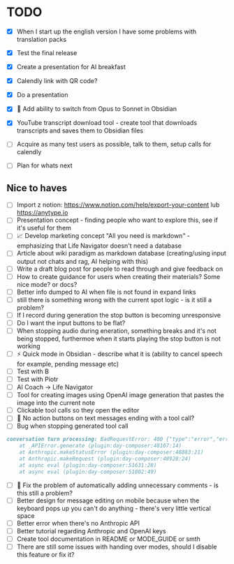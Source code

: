 # TODO

- [x] When I start up the english version I have some problems with translation packs
- [x] Test the final release
- [x] Create a presentation for AI breakfast
- [x] Calendly link with QR code?
- [x] Do a presentation
- [x] 🤖 Add ability to switch from Opus to Sonnet in Obsidian
- [x] YouTube transcript download tool - create tool that downloads transcripts and saves them to Obsidian files

- [ ] Acquire as many test users as possible, talk to them, setup calls for calendly
- [ ] Plan for whats next

## Nice to haves

- [ ] Import z notion: https://www.notion.com/help/export-your-content lub https://anytype.io
- [ ] Presentation concept - finding people who want to explore this, see if it's useful for them
- [ ] 📈 Develop marketing concept "All you need is markdown" - emphasizing that Life Navigator doesn't need a database
- [ ] Article about wiki paradigm as markdown database (creating/using input output not chats and rag, AI helping with this)
- [ ] Write a draft blog post for people to read through and give feedback on
- [ ] How to create guidance for users when creating their materials? Some nice mode? or docs?
- [ ] Better info dumped to AI when file is not found in expand links
- [ ] still there is something wrong with the current spot logic - is it still a problem?
- [ ] If I record during generation the stop button is becoming unresponsive
- [ ] Do I want the input buttons to be flat?
- [ ] When stopping audio during eneration, something breaks and it's not being stopped, furthermoe when it starts playing the stop button is not working
- [ ] ⚡ Quick mode in Obsidian - describe what it is (ability to cancel speech for example, pending message etc)
- [ ] Test with B
- [ ] Test with Piotr
- [ ] AI Coach -> Life Navigator
- [ ] Tool for creating images using OpenAI image generation that pastes the image into the current note
- [ ] Clickable tool calls so they open the editor
- [ ] 🔧 No action buttons on text messages ending with a tool call?
- [ ] Bug when stopping generated tool call
```markdown
conversation turn processing: BadRequestError: 400 {"type":"error","error":{"type":"invalid_request_error","message":"messages.4: `tool_use` ids were found without `tool_result` blocks immediately after: toolu_016aY9VAzzsaK6mWENg3JN8L. Each `tool_use` block must have a corresponding `tool_result` block in the next message."}}
    at _APIError.generate (plugin:day-composer:48107:14)
    at Anthropic.makeStatusError (plugin:day-composer:48883:21)
    at Anthropic.makeRequest (plugin:day-composer:48928:24)
    at async eval (plugin:day-composer:51631:28)
    at async eval (plugin:day-composer:51802:49)
```
- [ ] 🐛 Fix the problem of automatically adding unnecessary comments - is this still a problem?
- [ ] Better design for message editing on mobile because when the keyboard pops up you can't do anything - there's very little vertical space
- [ ] Better error when there's no Anthropic API
- [ ] Better tutorial regarding Anthropic and OpenAI keys
- [ ] Create tool documentation in README or MODE_GUIDE or smth
- [ ] There are still some issues with handing over modes, should I disable this feature or fix it?
